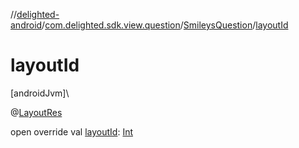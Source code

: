 //[delighted-android](../../../index.md)/[com.delighted.sdk.view.question](../index.md)/[SmileysQuestion](index.md)/[layoutId](layout-id.md)

# layoutId

[androidJvm]\

@[LayoutRes](https://developer.android.com/reference/kotlin/androidx/annotation/LayoutRes.html)

open override val [layoutId](layout-id.md): [Int](https://kotlinlang.org/api/latest/jvm/stdlib/kotlin/-int/index.html)
